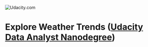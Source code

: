 ![Udacity.com](./udacity.jpeg)
# Explore Weather Trends ([Udacity](https://www.udacity.com/) [Data Analyst Nanodegree](https://www.udacity.com/course/data-analyst-nanodegree--nd002))